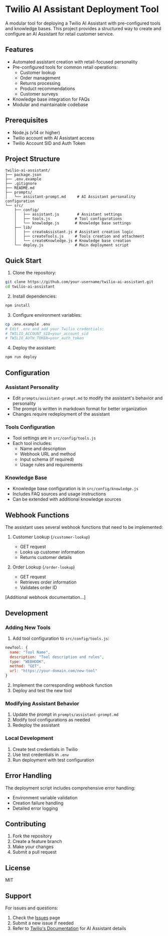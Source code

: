 # Twilio AI Assistant Deployment Tool

A modular tool for deploying a Twilio AI Assistant with pre-configured tools and knowledge bases. This project provides a structured way to create and configure an AI Assistant for retail customer service.

## Features

- Automated assistant creation with retail-focused personality
- Pre-configured tools for common retail operations:
  - Customer lookup
  - Order management
  - Returns processing
  - Product recommendations
  - Customer surveys
- Knowledge base integration for FAQs
- Modular and maintainable codebase

## Prerequisites

- Node.js (v14 or higher)
- Twilio account with AI Assistant access
- Twilio Account SID and Auth Token

## Project Structure

```
twilio-ai-assistant/
├── package.json
├── .env.example
├── .gitignore
├── README.md
├── prompts/
│   └── assistant-prompt.md     # AI Assistant personality configuration
└── src/
    ├── config/
    │   ├── assistant.js        # Assistant settings
    │   ├── tools.js           # Tool configurations
    │   └── knowledge.js       # Knowledge base settings
    ├── lib/
    │   ├── createAssistant.js # Assistant creation logic
    │   ├── createTools.js     # Tools creation and attachment
    │   └── createKnowledge.js # Knowledge base creation
    └── deploy.js              # Main deployment script
```

## Quick Start

1. Clone the repository:
```bash
git clone https://github.com/your-username/twilio-ai-assistant.git
cd twilio-ai-assistant
```

2. Install dependencies:
```bash
npm install
```

3. Configure environment variables:
```bash
cp .env.example .env
# Edit .env and add your Twilio credentials:
# TWILIO_ACCOUNT_SID=your_account_sid
# TWILIO_AUTH_TOKEN=your_auth_token
```

4. Deploy the assistant:
```bash
npm run deploy
```

## Configuration

### Assistant Personality
- Edit `prompts/assistant-prompt.md` to modify the assistant's behavior and personality
- The prompt is written in markdown format for better organization
- Changes require redeployment of the assistant

### Tools Configuration
- Tool settings are in `src/config/tools.js`
- Each tool includes:
  - Name and description
  - Webhook URL and method
  - Input schema (if required)
  - Usage rules and requirements

### Knowledge Base
- Knowledge base configuration is in `src/config/knowledge.js`
- Includes FAQ sources and usage instructions
- Can be extended with additional knowledge sources

## Webhook Functions

The assistant uses several webhook functions that need to be implemented:

1. Customer Lookup (`/customer-lookup`)
   - GET request
   - Looks up customer information
   - Returns customer details

2. Order Lookup (`/order-lookup`)
   - GET request
   - Retrieves order information
   - Validates order ID

[Additional webhook documentation...]

## Development

### Adding New Tools

1. Add tool configuration to `src/config/tools.js`:
```javascript
newTool: {
  name: "Tool Name",
  description: "Tool description and rules",
  type: "WEBHOOK",
  method: "GET",
  url: "https://your-domain.com/new-tool"
}
```

2. Implement the corresponding webhook function
3. Deploy and test the new tool

### Modifying Assistant Behavior

1. Update the prompt in `prompts/assistant-prompt.md`
2. Modify tool configurations as needed
3. Redeploy the assistant

### Local Development

1. Create test credentials in Twilio
2. Use test credentials in `.env`
3. Run deployment with test configuration

## Error Handling

The deployment script includes comprehensive error handling:
- Environment variable validation
- Creation failure handling
- Detailed error logging

## Contributing

1. Fork the repository
2. Create a feature branch
3. Make your changes
4. Submit a pull request

## License

MIT

## Support

For issues and questions:
1. Check the [Issues](https://github.com/your-username/twilio-ai-assistant/issues) page
2. Submit a new issue if needed
3. Refer to [Twilio's Documentation](https://www.twilio.com/docs/assistants) for AI Assistant details